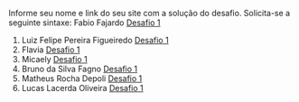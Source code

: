 Informe seu nome e link do seu site com a solução do desafio. Solicita-se a seguinte sintaxe:
Fabio Fajardo [Desafio 1](http://meusite.com)

1. Luiz Felipe Pereira Figueiredo [Desafio 1](https://lfport.wordpress.com/portfolio/)
2. Flavia [Desafio 1](https://flaviajesussantos.github.io/MeuBlog/blog/2022-07-01-mapas-de-calor-no-python/)
3. Micaely [Desafio 1](https://micaelyribeiro.wixsite.com/my-site-1)
4. Bruno da Silva Fagno [Desafio 1](https://brunofagno.github.io/bruno1/)
5. Matheus Rocha Depoli [Desafio 1](https://matheusrocha99.wixsite.com/mrdepoli)
6. Lucas Lacerda Oliveira [Desafio 1](https://lucaslcroliveira.netlify.app/)
